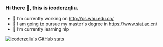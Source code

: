 ### Hi there 👋, this is icoderzqliu.

<!--
**icoderzqliu/icoderzqliu** is a ✨ _special_ ✨ repository because its `README.md` (this file) appears on your GitHub profile.

Here are some ideas to get you started:

- 🔭 I’m currently working ...
- 🌱 I’m currently learning ...
- 👯 I’m looking to collaborate on ...
- 🤔 I’m looking for help with ...
- 💬 Ask me about ...
- 📫 How to reach me: ...
- 😄 Pronouns: ...
- ⚡ Fun fact: ...
-->
- 🔭 I’m currently working on http://cs.whu.edu.cn/
- 👯 I am going to pursue my master's degree in https://www.siat.ac.cn/
- 🌱 I’m currently learning nlp

[![icoderzqliu's GitHub stats](https://github-readme-stats.vercel.app/api?username=icoderzqliu)](https://github.com/anuraghazra/github-readme-stats)



